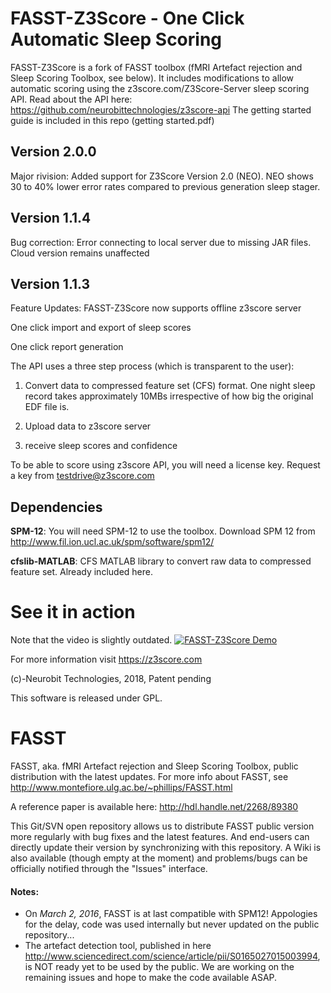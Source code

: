 # FASST-Z3Score - One Click Automatic Sleep Scoring

FASST-Z3Score is a fork of FASST toolbox (fMRI Artefact rejection and Sleep Scoring Toolbox, see below). It includes modifications to allow automatic scoring using the z3score.com/Z3Score-Server sleep scoring API. Read about the API here: https://github.com/neurobittechnologies/z3score-api
The getting started guide is included in this repo (getting started.pdf)

## Version 2.0.0
Major rivision: Added support for Z3Score Version 2.0 (NEO). NEO shows 30 to 40% lower error rates compared to previous generation sleep stager.

## Version 1.1.4

Bug correction: Error connecting to local server due to missing JAR files. Cloud version remains unaffected 

## Version 1.1.3

Feature Updates:
FASST-Z3Score now supports offline z3score server 

One click import and export of sleep scores

One click report generation

The API uses a three step process (which is transparent to the user):

1. Convert data to compressed feature set (CFS) format. One night sleep record takes approximately 10MBs irrespective of how big the original EDF file is. 

2. Upload data to z3score server

3. receive sleep scores and confidence

To be able to score using z3score API, you will need a license key. Request a key from testdrive@z3score.com 

## Dependencies
**SPM-12**: You will need SPM-12 to use the toolbox. Download SPM 12 from http://www.fil.ion.ucl.ac.uk/spm/software/spm12/ 

**cfslib-MATLAB**: CFS MATLAB library to convert raw data to compressed feature set. Already included here.

# See it in action
Note that the video is slightly outdated. 
[![FASST-Z3Score Demo](https://img.youtube.com/vi/kTPDIZSy15E/maxresdefault.jpg)](https://www.youtube.com/watch?v=kTPDIZSy15E)

For more information visit https://z3score.com 

(c)-Neurobit Technologies, 2018, Patent pending

This software is released under GPL. 

# FASST

FASST, aka. fMRI Artefact rejection and Sleep Scoring Toolbox, public distribution with the latest updates.
For more info about FASST, see http://www.montefiore.ulg.ac.be/~phillips/FASST.html

A reference paper is available here:
http://hdl.handle.net/2268/89380

This Git/SVN open repository allows us to distribute FASST public version more regularly with bug fixes and the latest features. And end-users can directly update their version by synchronizing with this repository.
A Wiki is also available (though empty at the moment) and problems/bugs can be officially notified through the "Issues" interface.

#### Notes:
* On *March 2, 2016*, FASST is at last compatible with SPM12!
Appologies for the delay, code was used internally but never updated on the public repository...
* The artefact detection tool, published in here http://www.sciencedirect.com/science/article/pii/S0165027015003994, is NOT ready yet to be used by the public. We are working on the remaining issues and hope to make the code available ASAP.
